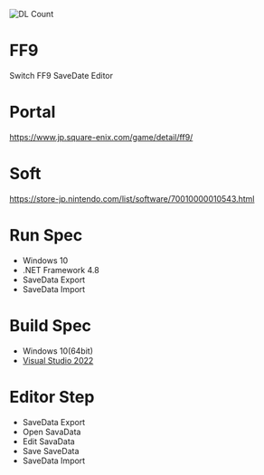 ![DL Count](https://img.shields.io/github/downloads/turtle-insect/FF9/total.svg)

# FF9
Switch FF9 SaveDate Editor

# Portal
https://www.jp.square-enix.com/game/detail/ff9/

# Soft
https://store-jp.nintendo.com/list/software/70010000010543.html

# Run Spec
* Windows 10
* .NET Framework 4.8
* SaveData Export
* SaveData Import

# Build Spec
* Windows 10(64bit)
* [Visual Studio 2022](https://visualstudio.microsoft.com/ja/vs/)

# Editor Step
* SaveData Export
* Open SavaData
* Edit SavaData
* Save SaveData
* SaveData Import
